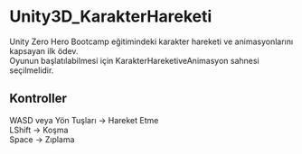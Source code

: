 # Unity3D_KarakterHareketi
Unity Zero Hero Bootcamp eğitimindeki karakter hareketi ve animasyonlarını kapsayan ilk ödev.\
Oyunun başlatılabilmesi için KarakterHareketiveAnimasyon sahnesi seçilmelidir.

Kontroller
-------------
WASD veya Yön Tuşları -> Hareket Etme\
LShift -> Koşma\
Space -> Zıplama
